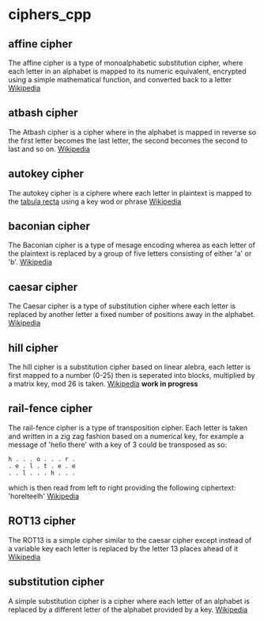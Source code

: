 # ciphers_cpp
 
## affine cipher
The affine cipher is a type of monoalphabetic substitution cipher, where each letter in an alphabet is mapped to its numeric equivalent, encrypted using a simple mathematical function, and converted back to a letter [Wikipedia](https://en.wikipedia.org/wiki/Affine_cipher)

## atbash cipher
The Atbash cipher is a cipher where in the alphabet is mapped in reverse so the first letter becomes the last letter, the second becomes the second to last and so on. [Wikipedia](https://en.wikipedia.org/wiki/Atbash)

## autokey cipher
The autokey cipher is a ciphere where each letter in plaintext is mapped to the [tabula recta](https://en.wikipedia.org/wiki/Tabula_recta) using a key wod or phrase [Wikipedia](https://en.wikipedia.org/wiki/Autokey_cipher)

## baconian cipher
The Baconian cipher is a type of mesage encoding wherea as each letter of the plaintext is replaced by a group of five letters consisting of either 'a' or 'b'. [Wikipedia](https://en.wikipedia.org/wiki/Bacon%27s_cipher)

## caesar cipher
The Caesar cipher is a type of substitution cipher where each letter is replaced by another letter a fixed number of positions away in the alphabet. [Wikipedia](https://en.wikipedia.org/wiki/Caesar_cipher)

## hill cipher
The hill cipher is a substitution cipher based on linear alebra, each letter is first mapped to a number (0-25) then is seperated into blocks, multiplied by a matrix key, mod 26 is taken. [Wikipedia](https://en.wikipedia.org/wiki/Hill_cipher) 
**work in progress**

## rail-fence cipher
The rail-fence cipher is a type of transposition cipher. Each letter is taken and written in a zig zag fashion based on a numerical key, for example a message of 'hello there' with a key of 3 could be transposed as so:
```
h . . . o . . . r . 
. e . l . t . e . e 
. . l . . . h . . . 
```
which is then read from left to right providing the following ciphertext: 'horelteelh'
[Wikipedia](https://en.wikipedia.org/wiki/Rail_fence_cipher)

## ROT13 cipher
The ROT13 is a simple cipher similar to the caesar cipher except instead of a variable key each letter is replaced by the letter 13 places ahead of it [Wikipedia](https://en.wikipedia.org/wiki/ROT13)

## substitution cipher
A simple substitution cipher is a cipher where each letter of an alphabet is replaced by a different letter of the alphabet provided by a key. [Wikipedia](https://en.wikipedia.org/wiki/Substitution_cipher)
